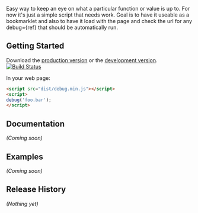 Easy way to keep an eye on what a particular function or value is up to.
For now it's just a simple script that needs work. 
Goal is to have it useable as a bookmarklet and
also to have it load with the page and check the url for any debug={ref}
that should be automatically run.

## Getting Started
Download the [production version][min] or the [development version][max].
[![Build Status](https://travis-ci.org/nbubna/debug.png?branch=master)](https://travis-ci.org/nbubna/debug)

[min]: https://raw.github.com/nbubna/debug/master/dist/debug.min.js
[max]: https://raw.github.com/nbubna/debug/master/dist/debug.js

In your web page:

```html
<script src="dist/debug.min.js"></script>
<script>
debug('foo.bar');
</script>
```

## Documentation
_(Coming soon)_

## Examples
_(Coming soon)_

## Release History
_(Nothing yet)_
